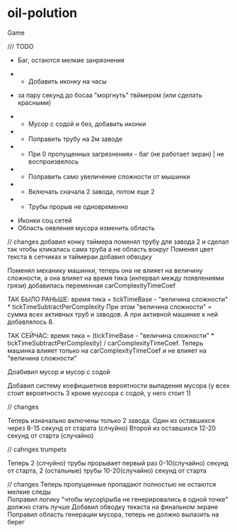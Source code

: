 # oil-polution
Game


/// TODO
- Баг, остаются мелкие занрязнения 
+ - Добавить иконку на часы 
- за пару секунд до босаа "моргнуть" твймером (или сделать красными)
+ - Мусор с содой и без, добавить иконки
+ - Поправить трубу на 2м заводе 
+ - При 0 пропущенных загрязнениях - баг (не работает экран) | не воспроизвелось
+ - Поправить само увеличение сложности от мышинки
+ - Включать сначала 2 завода, потом еще 2
+ - Трубы прорыв не одновременно
- Иконки соц сетей 
- Область оявления мусора изменить область 

// changes 
добавил конку таймера
поменял трубу для завода 2 и сделал так чтобы кликалась сама труба а не область вокруг
Поменял цвет текста в сетчиках и таймераи добавил обводку


Поменял механику машинки, теперь она не влияет на величину сложности, а она влияет на время тика (интервал между появлениями грязи)
добавилась переменная carComplexityTimeCoef

ТАК БЫЛО РАНЬШЕ: время тика = tickTimeBase - "величина сложности" * tickTimeSubtractPerComplexity
При этом "величина сложности" = сумма всех активных труб и заводов. А при активной машинке к ней добавлялось 8.

ТАК СЕЙЧАС: время тика = (tickTimeBase - "величина сложности" * tickTimeSubtractPerComplexity) / carComplexityTimeCoef.
Теперь машинка влияет только на carComplexityTimeCoef и не влияет на "величина сложности"

Доабивил мусор и мусор с содой

Добавил систему коефицыетнов вероятности выпадения мусора (у всех стоит вероятность 3 кроме муссора с содой, у него стоит 1) 

// changes

Теперь изначально включены только 2 завода. 
Один из оставшихся через 8-15 секунд от старата (слчуйно) 
Второй из оставшихся 12-20 секунд от старта (случайно)


// cahnges trumpets

Теперь 2 (слчуйно) трубы прорывает первый раз 0-10(случайно) секунд от старта,
        2 (остальные) трубы 10-20(случайно) секунд от старта 

// changes 
Теперь пропущенные пропадают полностью не остаются мелкие следы  
Поправил логику "чтобы мусор\рыба не генерировались в одной точке" должно стать лучше 
Добавил обводку текаста на финальном экране 
Поправил область генерации мусора, теперь не должно вылазить на берег